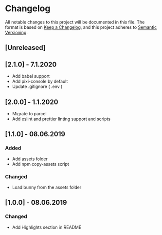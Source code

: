 # Changelog

All notable changes to this project will be documented in this file.
The format is based on [Keep a Changelog](https://keepachangelog.com/en/1.0.0/),
and this project adheres to [Semantic Versioning](https://semver.org/spec/v2.0.0.html).

## [Unreleased]

## [2.1.0] - 7.1.2020

-   Add babel support
-   Add pixi-console by default
-   Update .gitignore ( .env )

## [2.0.0] - 1.1.2020

-   Migrate to parcel
-   Add eslint and prettier linting support and scripts

## [1.1.0] - 08.06.2019

### Added

-   Add assets folder
-   Add npm copy-assets script

### Changed

-   Load bunny from the assets folder

## [1.0.0] - 08.06.2019

### Changed

-   Add Highlights section in README
